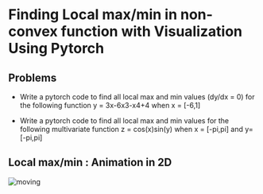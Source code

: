 
# Finding Local max/min in non-convex function with Visualization Using Pytorch


## Problems
* Write a pytorch code to find all local max and min values (dy/dx = 0) for the following function 
 y = 3x-6x3-x4+4 when x = [-6,1]

* Write a pytorch code to find all local max and min values for the following multivariate function 
 z = cos(x)sin(y) when x = [-pi,pi] and y=[-pi,pi]


## Local max/min : Animation in 2D

![moving](https://user-images.githubusercontent.com/27954949/111938347-bbc6e100-8a97-11eb-8536-a6a91a7b9f5c.gif)

